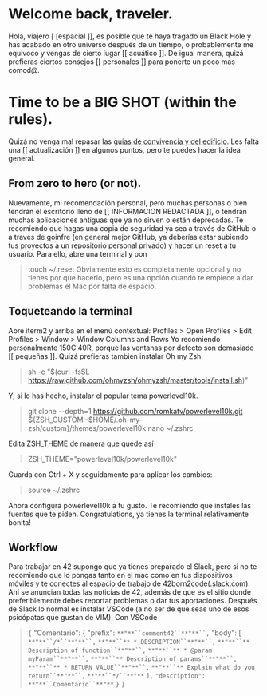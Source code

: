 # Welcome back, traveler.
Hola, viajero [ [espacial ]], es posible que te haya tragado un Black Hole y has acabado en otro universo después de un tiempo, o probablemente me equivoco y vengas de cierto lugar [[ acuático ]].
De igual manera, quizá prefieras ciertos consejos [[ personales ]] para ponerte un poco mas comod@.
# Time to be a BIG SHOT (within the rules).
Quizá no venga mal repasar las [guías de convivencia y del edificio](https://github.com/42MadridFT/Guia).
Les falta una [[ actualización ]] en algunos puntos, pero te puedes hacer la idea general.
## From zero to hero (or not).
Nuevamente, mi recomendación personal, pero muchas personas o bien tendrán el escritorio lleno de [[ INFORMACION REDACTADA ]], o tendrán muchas aplicaciones antiguas que ya no sirven o están deprecadas. Te recomiendo que hagas una copia de seguridad ya sea a través de GitHub o a través de goinfre (en general mejor GitHub, ya deberías estar subiendo tus proyectos a un repositorio personal privado) y hacer un reset a tu usuario. Para ello, abre una terminal y pon
> touch ~/.reset
Obviamente esto es completamente opcional y no tienes por que hacerlo, pero es una opción cuando te empiece a dar problemas el Mac por falta de espacio.
## Toqueteando la terminal
Abre iterm2 y arriba en el menú contextual:
Profiles > Open Profiles > Edit Profiles > Window > Window Columns and Rows
Yo recomiendo personalmente 150C 40R, porque las ventanas por defecto son demasiado [[ pequeñas ]].
Quizá prefieras también instalar Oh my Zsh
> sh -c "$(curl -fsSL https://raw.github.com/ohmyzsh/ohmyzsh/master/tools/install.sh)”

Y, si lo has hecho, instalar el popular tema powerlevel10k.

> git clone --depth=1 https://github.com/romkatv/powerlevel10k.git ${ZSH_CUSTOM:-$HOME/.oh-my-zsh/custom}/themes/powerlevel10k
> nano ~/.zshrc


Edita ZSH_THEME de manera que quede así
>ZSH_THEME="powerlevel10k/powerlevel10k"


Guarda con Ctrl + X y seguidamente para aplicar los cambios:
> source ~/.zshrc


Ahora configura powerlevel10k a tu gusto. Te recomiendo que instales las fuentes que te piden.
Congratulations, ya tienes la terminal relativamente bonita!
## Workflow
Para trabajar en 42 supongo que ya tienes preparado el Slack, pero si no te recomiendo que lo pongas tanto en el mac como en tus dispositivos móviles y te conectes al espacio de trabajo de 42born2code(.slack.com).
Ahí se anuncian todas las noticias de 42, además de que es el sitio donde preferiblemente debes reportar problemas o dar tus aportaciones.
Después de Slack lo normal es instalar VSCode (a no ser de que seas uno de esos psicópatas que gustan de VIM). Con VSCode
> `{`
> "Comentario": {
> "prefix": `**"**``comment42``**"**``,`
> "body": [
> `**"**``/*``**"**``,`
> `**"**``** * DESCRIPTION``**"**``,`
> `**"**``** Description of function``**"**``,`
> `**"**``** * @param myParam``**"**``,`
> `**"**``** Description of params``**"**``,`
> `**"**``** * RETURN VALUE``**"**``,`
> `**"**``** Explain what do you return``**"**``,`
> `**"**``*/``**"**`
> `],`
> `"description":` `**"**``Comentario``**"**`
> `}`
> `}`


